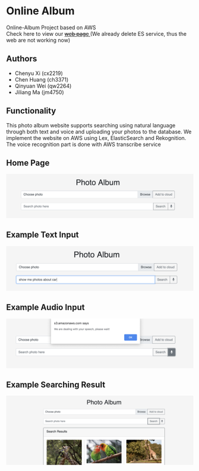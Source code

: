 #  Online Album 

Online-Album Project based on AWS<br/>
Check here to view our <a href='https://s3.amazonaws.com/cc-holder/index.html'><del> web page</del> </a> (We already delete ES service, thus the web are not working now)

## Authors
- Chenyu Xi (cx2219)
- Chen Huang (ch3371)
- Qinyuan Wei (qw2264)
- Jiliang Ma (jm4750)

## Functionality
This photo album website supports searching using natural language through both text and voice and uploading your photos to the database. We implement the website on AWS using Lex, ElasticSearch and Rekognition. The voice recognition part is done with AWS transcribe service

## Home Page
<img src="https://github.com/XiplusChenyu/Online-Album/blob/master/images/homepage.png">


## Example Text Input

<img src="https://github.com/XiplusChenyu/Online-Album/blob/master/images/example_input.png">

## Example Audio Input 

<img src="https://github.com/XiplusChenyu/Online-Album/blob/master/images/audio_input.png">


## Example Searching Result

<img src="https://github.com/XiplusChenyu/Online-Album/blob/master/images/example_output.png">
